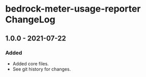 # bedrock-meter-usage-reporter ChangeLog

## 1.0.0 - 2021-07-22

### Added
- Added core files.
- See git history for changes.
